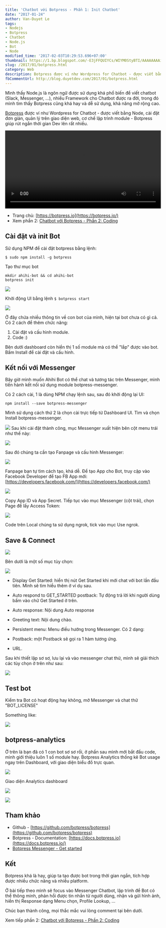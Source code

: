 ```yaml
---
title: 'Chatbot với Botpress - Phần 1: Init Chatbot'
date: "2017-01-24"
author: Van-Duyet Le
tags:
- Nodejs
- Botpress
- Chatbot
- Node.js
- Bot
- Node
modified_time: '2017-02-03T10:29:53.696+07:00'
thumbnail: https://1.bp.blogspot.com/-E3jFFQUIYCs/WIYM0StyBTI/AAAAAAAAihE/voCjyxjUDMcfR7dIoMfX7bdbLnaoaOASQCLcB/s1600/Screenshot%2Bfrom%2B2017-01-23%2B21-01-28.png
slug: /2017/01/botpress.html
category: Web
description: Botpress được ví như Wordpress for Chatbot - được viết bằng Node, cài đặt đơn giản, quản lý trên giao diện web, cơ chế lập trình module - Botpress giúp rút ngắn thời gian Dev lên rất nhiều.
fbCommentUrl: http://blog.duyetdev.com/2017/01/botpress.html 
---
```


Mình thấy Node.js là ngôn ngữ được sử dụng khá phổ biến để viết chatbot (Slack, Messenger, ...), nhiều Framework cho Chatbot được ra đời, trong đó mình tìm thấy Botpress cũng khá hay và dễ sử dụng, khả năng mở rộng cao.

[Botpress](https://botpress.io/?ref=duyetdev.com) được ví như Wordpress for Chatbot - được viết bằng Node, cài đặt đơn giản, quản lý trên giao diện web, cơ chế lập trình module - Botpress giúp rút ngắn thời gian Dev lên rất nhiều.

<div>
  <video autoplay="" controls="" loop="" width="100%">
    <source src="https://botpress.io/video/video_0.mp4" type="video/mp4"></source>
    Your browser does not support HTML5 video.
  </video>
</div>


- Trang chủ: [https://botpress.io](https://botpress.io/)
- Xem phần 2: [Chatbot với Botpress - Phần 2: Coding](https://blog.duyet.net/2017/01/botpress-p2.html#.WJP5EhJ97_g)

## Cài đặt và init Bot

Sử dụng NPM để cài đặt botpress bằng lệnh:

```
$ sudo npm install -g botpress
```

Tạo thư mục bot

```
mkdir ahihi-bot && cd ahihi-bot
botpress init
```

[![](https://1.bp.blogspot.com/-E3jFFQUIYCs/WIYM0StyBTI/AAAAAAAAihE/voCjyxjUDMcfR7dIoMfX7bdbLnaoaOASQCLcB/s1600/Screenshot%2Bfrom%2B2017-01-23%2B21-01-28.png)](https://1.bp.blogspot.com/-E3jFFQUIYCs/WIYM0StyBTI/AAAAAAAAihE/voCjyxjUDMcfR7dIoMfX7bdbLnaoaOASQCLcB/s1600/Screenshot%2Bfrom%2B2017-01-23%2B21-01-28.png)

Khởi động UI bằng lệnh `$ botpress start`

[![](https://4.bp.blogspot.com/--N0pR5TcpI4/WIYgVGrHLCI/AAAAAAAAihU/gdwjMsbsx2c5LyHLYFn9Wp6JZN2tDeSIgCLcB/s1600/Screenshot%2Bfrom%2B2017-01-23%2B22-23-38.png)](https://4.bp.blogspot.com/--N0pR5TcpI4/WIYgVGrHLCI/AAAAAAAAihU/gdwjMsbsx2c5LyHLYFn9Wp6JZN2tDeSIgCLcB/s1600/Screenshot%2Bfrom%2B2017-01-23%2B22-23-38.png)

Ở đây chứa nhiều thông tin về con bot của mình, hiện tại bot chưa có gì cả. Có 2 cách để thêm chức năng:

1. Cài đặt và cấu hình module.
2. Code :) 

Bên dưới dashboard còn hiển thị 1 số module mà có thể "lắp" được vào bot. Bấm Install để cài đặt  và cấu hình.

## Kết nối với Messenger

Bây giờ mình muốn Ahihi Bot có thể chat và tương tác trên Messenger, mình tiến hành kết nối sử dụng module botpress-messenger.

Có 2 cách cài, 1 là dùng NPM chạy lệnh sau, sau đó khởi động lại UI:

```
npm install --save botpress-messenger
```

Mình sử dụng cách thứ 2 là chọn cài trực tiếp từ Dashboard UI. Tìm và chọn Install botpress-messenger.

[![](https://1.bp.blogspot.com/-M4qO1VGsQug/WIYnN9tdP0I/AAAAAAAAih0/vSRnvehsR74NymJkah4zNkAeOo-7vKvVwCK4B/s1600/Untitled%2Bdrawing%2B%25283%2529.png)](https://1.bp.blogspot.com/-M4qO1VGsQug/WIYnN9tdP0I/AAAAAAAAih0/vSRnvehsR74NymJkah4zNkAeOo-7vKvVwCK4B/s1600/Untitled%2Bdrawing%2B%25283%2529.png)
Sau khi cài đặt thành công, mục Messenger xuất hiện bên cột menu trái như thế này:

[![](https://1.bp.blogspot.com/-ZkaxhY2dQ5Y/WIYpKEZQcbI/AAAAAAAAih8/i-d53OmXtWgX_sh8zHjmcmR73Eyw19b8wCLcB/s1600/Untitled%2Bdrawing%2B%25284%2529.png)](https://1.bp.blogspot.com/-ZkaxhY2dQ5Y/WIYpKEZQcbI/AAAAAAAAih8/i-d53OmXtWgX_sh8zHjmcmR73Eyw19b8wCLcB/s1600/Untitled%2Bdrawing%2B%25284%2529.png)

Sau đó chúng ta cần tạo Fanpage và cấu hình Messenger:

[![](https://4.bp.blogspot.com/-iRUJd2KTFPw/WIYpf7mPwDI/AAAAAAAAiiA/C70RgIQmNb0WTQ6SYJOoYuFHPjxKCgX4gCLcB/s1600/Screenshot%2Bfrom%2B2017-01-23%2B23-03-39.png)](https://4.bp.blogspot.com/-iRUJd2KTFPw/WIYpf7mPwDI/AAAAAAAAiiA/C70RgIQmNb0WTQ6SYJOoYuFHPjxKCgX4gCLcB/s1600/Screenshot%2Bfrom%2B2017-01-23%2B23-03-39.png)

Fanpage bạn tự tìm cách tạo, khá dễ.
Để tạo App cho Bot, truy cập vào Facebook Developer để tạo FB App mới: [https://developers.facebook.com/](https://developers.facebook.com/)

[![](https://3.bp.blogspot.com/-fHZ4dUl8F-8/WIYqJ4Ij7HI/AAAAAAAAiiI/6LcCzSVdnzsDbOhMlVjcGMmejIZFCJ-TwCLcB/s1600/Screenshot%2Bfrom%2B2017-01-23%2B23-06-38.png)](https://3.bp.blogspot.com/-fHZ4dUl8F-8/WIYqJ4Ij7HI/AAAAAAAAiiI/6LcCzSVdnzsDbOhMlVjcGMmejIZFCJ-TwCLcB/s1600/Screenshot%2Bfrom%2B2017-01-23%2B23-06-38.png)

Copy App ID và App Secret. Tiếp tục vào mục Messenger (cột trái), chọn Page để lấy Access Token:

[![](https://4.bp.blogspot.com/-Tqat_6j0XwM/WIYrs9mVlwI/AAAAAAAAiiU/EFTdreiGffEsrnadbyeDgDEchj6qpz-BQCLcB/s1600/Screenshot%2Bfrom%2B2017-01-23%2B23-13-26.png)](https://4.bp.blogspot.com/-Tqat_6j0XwM/WIYrs9mVlwI/AAAAAAAAiiU/EFTdreiGffEsrnadbyeDgDEchj6qpz-BQCLcB/s1600/Screenshot%2Bfrom%2B2017-01-23%2B23-13-26.png)

Code trên Local chúng ta sử dụng ngrok, tick vào mục Use ngrok. 

## Save & Connect


[![](https://4.bp.blogspot.com/-brOoSCiXfSw/WIYtHtM77bI/AAAAAAAAiic/YQQOX7gEBosWiovhV2qjZg117CMWhqDqQCLcB/s1600/Untitled%2Bdrawing%2B%25285%2529.png)](https://4.bp.blogspot.com/-brOoSCiXfSw/WIYtHtM77bI/AAAAAAAAiic/YQQOX7gEBosWiovhV2qjZg117CMWhqDqQCLcB/s1600/Untitled%2Bdrawing%2B%25285%2529.png)

Bên dưới là một số mục tùy chọn:

[![](https://1.bp.blogspot.com/-GEau4JQ4e_M/WIYt_N6YjgI/AAAAAAAAiig/MIhlD2cVWqg0wLSDVtOV9U17pJ2zpn-LgCLcB/s1600/Screenshot%2Bfrom%2B2017-01-23%2B23-22-43.png)](https://1.bp.blogspot.com/-GEau4JQ4e_M/WIYt_N6YjgI/AAAAAAAAiig/MIhlD2cVWqg0wLSDVtOV9U17pJ2zpn-LgCLcB/s1600/Screenshot%2Bfrom%2B2017-01-23%2B23-22-43.png)

- Display Get Started: hiển thị nút Get Started khi mới chat với bot lần đầu tiên. Mình sẽ tìm hiểu thêm ở ví dụ sau.
- Auto respond to GET_STARTED postback: Tự động trả lời khi người dùng bấm vào chữ Get Started ở trên.
- Auto response: Nội dung Auto response
- Greeting text: Nội dung chào.
- Persistent menu: Menu điều hướng trong Messenger. Có 2 dạng:

- Postback: một Postback sẽ gọi ra 1 hàm tương ứng. 
- URL.

Sau khi thiết lập sơ sơ, lưu lại và vào messenger chat thử, mình sẽ giải thích các tùy chọn ở trên như sau:

[![](https://2.bp.blogspot.com/-h7Zf7KRzyLQ/WIYy3MByfnI/AAAAAAAAii0/T50EcqbGBw8K0eAh43Q25sTJQzocT2VYQCLcB/s1600/ahihi-options-chatbot.png)](https://2.bp.blogspot.com/-h7Zf7KRzyLQ/WIYy3MByfnI/AAAAAAAAii0/T50EcqbGBw8K0eAh43Q25sTJQzocT2VYQCLcB/s1600/ahihi-options-chatbot.png)

## Test bot


Kiểm tra Bot có hoạt động hay không, mở Messenger và chat thử "BOT_LICENSE"

Something like:

[![](https://4.bp.blogspot.com/-30_3xgRxw24/WIaw0JOX1bI/AAAAAAAAikc/lHaxnvPdIWQ6eARB_VZP0NOFxLEPwIo_gCK4B/s640/Screenshot_2017-01-24-08-38-43-824_com.facebook.orca.png)](https://4.bp.blogspot.com/-30_3xgRxw24/WIaw0JOX1bI/AAAAAAAAikc/lHaxnvPdIWQ6eARB_VZP0NOFxLEPwIo_gCK4B/s1600/Screenshot_2017-01-24-08-38-43-824_com.facebook.orca.png)

## botpress-analytics


Ở trên là bạn đã có 1 con bot sơ sơ rồi, ở phần sau mình mới bắt đầu code, mình giới thiệu luôn 1 số module hay. Botpress Analytics thống kê Bot usage ngay trên Dashboard, với giao diện biểu đồ trực quan.

[![](https://3.bp.blogspot.com/-tTYYLFM0zYA/WIY00M0mSyI/AAAAAAAAijE/9Y3q9G7F_g8DcxBY0A6L5oHTYXqLvsgaACK4B/s640/%255Bahihi-bot%255D%2Banalytics.png)](https://3.bp.blogspot.com/-tTYYLFM0zYA/WIY00M0mSyI/AAAAAAAAijE/9Y3q9G7F_g8DcxBY0A6L5oHTYXqLvsgaACK4B/s1600/%255Bahihi-bot%255D%2Banalytics.png)

Giao diện Analytics dashboard

[![](https://2.bp.blogspot.com/-0b3zg0i4HOI/WIY3KvyvXVI/AAAAAAAAijU/zlfRFTWIKJIdWKkDkmvJNVLc464wcs_LACK4B/s640/%255Bahihi-bot%255D%2Bbotpress-analytics-dashboard%2B%25283%2529.png)](https://2.bp.blogspot.com/-0b3zg0i4HOI/WIY3KvyvXVI/AAAAAAAAijU/zlfRFTWIKJIdWKkDkmvJNVLc464wcs_LACK4B/s1600/%255Bahihi-bot%255D%2Bbotpress-analytics-dashboard%2B%25283%2529.png)

[![](https://2.bp.blogspot.com/-6sixXbkvC_0/WIY3dShgPYI/AAAAAAAAijc/VWtGDUN3Bdo7eK8N4XwLmbzISTNxqXyOACK4B/s1600/%255Bahihi-bot%255D%2Bbotpress-analytics-dashboard%2B%25284%2529.png)](https://2.bp.blogspot.com/-6sixXbkvC_0/WIY3dShgPYI/AAAAAAAAijc/VWtGDUN3Bdo7eK8N4XwLmbzISTNxqXyOACK4B/s1600/%255Bahihi-bot%255D%2Bbotpress-analytics-dashboard%2B%25284%2529.png)

## Tham khảo


- Github - [https://github.com/botpress/botpress](https://github.com/botpress/botpress)
- Botpress - Documentation: [https://docs.botpress.io](https://docs.botpress.io/)
- [Botpress Messenger - Get started](https://github.com/botpress/botpress-messenger#get-started)

## Kết 


Botpress khá là hay, giúp ta tạo được bot trong thời gian ngắn, tích hợp được nhiều chức năng và nhiều platform. 

Ở bài tiếp theo mình sẽ focus vào Messenger Chatbot, lập trình để Bot có thể thông minh, phản hồi được tin nhắn từ người dùng, nhận và gửi hình ảnh, hiển thị Response dạng Menu chọn, Profile Lookup, ... 

Chúc bạn thành công, mọi thắc mắc vui lòng comment tại bên dưới.

Xem tiếp phần 2: [Chatbot với Botpress - Phần 2: Coding](https://blog.duyet.net/2017/01/botpress-p2.html#.WJP5EhJ97_g)
